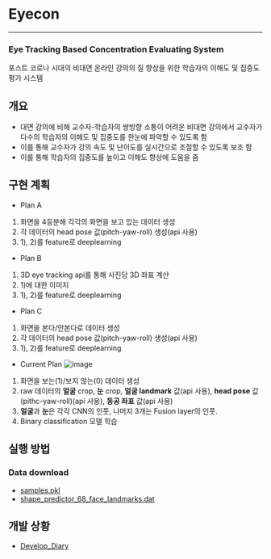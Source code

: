 # Eyecon
---
### Eye Tracking Based Concentration Evaluating System
 포스트 코로나 시대의 비대면 온라인 강의의 질 향상을 위한 학습자의 이해도 및 집중도 평가 시스템

## 개요 
- 대면 강의에 비해 교수자-학습자의 쌍방향 소통이 어려운 비대면 강의에서 교수자가 다수의 학습자의 이해도 및 집중도를 한눈에 파악할 수 있도록 함
- 이를 통해 교수자가 강의 속도 및 난이도를 실시간으로 조절할 수 있도록 보조 함
- 이를 통해 학습자의 집중도를 높이고 이해도 향상에 도움을 줌

## 구현 계획
- Plan A
1) 화면을 4등분해 각각의 화면을 보고 있는 데이터 생성
2) 각 데이터의 head pose 값(pitch-yaw-roll) 생성(api 사용)
3) 1), 2)를 feature로 deeplearning

- Plan B
1) 3D eye tracking api를 통해 사진당 3D 좌표 계산
2) 1)에 대한 이미지
3) 1), 2)를 feature로 deeplearning

- Plan C
1) 화면을 본다/안본다로 데이터 생성
2) 각 데이터의 head pose 값(pitch-yaw-roll) 생성(api 사용)
3) 1), 2)를 feature로 deeplearning

- Current Plan
![image](https://user-images.githubusercontent.com/61040406/90466482-e2f9b080-e14c-11ea-8801-8a74a7d5f3b6.png)
1) 화면을 보는(1)/보지 않는(0) 데이터 생성
2) raw 데이터의 **얼굴** crop, **눈** crop, **얼굴 landmark** 값(api 사용), **head pose** 값(pithc-yaw-roll)(api 사용), **동공 좌표** 값(api 사용)
3) **얼굴**과 **눈**은 각각 CNN의 인풋, 나머지 3개는 Fusion layer의 인풋.
4) Binary classification 모델 학습

## 실행 방법

### Data download

- [samples.pkl](https://drive.google.com/drive/folders/1lxwO-A-VBZCVuKKP1FgE_h0ZgfxUvlR4)
- [shape_predictor_68_face_landmarks.dat](http://dlib.net/files/shape_predictor_68_face_landmarks.dat.bz2)

## 개발 상황
- [Develop_Diary](https://github.com/H1L4-KoreaUniv/Eyecon/blob/master/doc/Develop_Diary.md)
